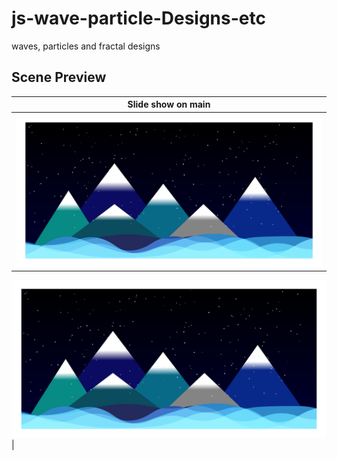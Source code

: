 # js-wave-particle-Designs-etc
waves, particles and fractal designs


## Scene Preview
Slide show on main         |
:-------------------------:|
![Template preview](https://github.com/CTzatzakis/js-Scene-Wave-Snow-Mountains/raw/master/resources/img/preView.png)  |


![Template preview111](https://github.com/CTzatzakis/js-Scene-Wave-Snow-Mountains/raw/main/resources/img/preView.png)  |
